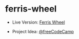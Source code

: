 # ferris-wheel

- Live Version: [Ferris Wheel](https://ferris-wheel-beta.vercel.app/)

- Project Idea: [@freeCodeCamp](https://freecodecamp.org)
